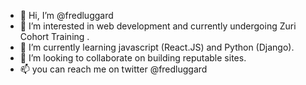 - 👋 Hi, I’m @fredluggard
- 👀 I’m interested in web development and currently undergoing Zuri Cohort Training .
- 🌱 I’m currently learning javascript (React.JS) and Python (Django).
- 💞️ I’m looking to collaborate on building reputable sites.
- 📫 you can reach me on twitter @fredluggard

<!---
fredluggard/fredluggard is a ✨ special ✨ repository because its `README.md` (this file) appears on your GitHub profile.
You can click the Preview link to take a look at your changes.
--->
